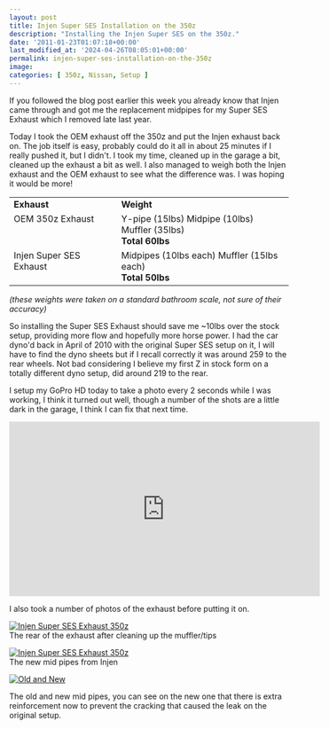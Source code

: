 ```yaml
---
layout: post
title: Injen Super SES Installation on the 350z
description: "Installing the Injen Super SES on the 350z."
date: '2011-01-23T01:07:18+00:00'
last_modified_at: '2024-04-26T08:05:01+00:00'
permalink: injen-super-ses-installation-on-the-350z
image:
categories: [ 350z, Nissan, Setup ]
---
```

If you followed the blog post earlier this week you already know that Injen came through and got me the replacement midpipes for my Super SES Exhaust which I removed late last year.

Today I took the OEM exhaust off the 350z and put the Injen exhaust back on. The job itself is easy, probably could do it all in about 25 minutes if I really pushed it, but I didn't. I took my time, cleaned up in the garage a bit, cleaned up the exhaust a bit as well. I also managed to weigh both the Injen exhaust and the OEM exhaust to see what the difference was. I was hoping it would be more!

<table border="0" cellspacing="0" cellpadding="2" width="613">      <tbody>          <tr>              <td valign="top" style="width: 225px;"><strong>Exhaust</strong></td>              <td valign="top" style="width: 386px;"><strong>Weight</strong></td>          </tr>          <tr>              <td valign="top" style="width: 225px;">OEM 350z Exhaust</td>              <td valign="top" style="width: 386px;">Y-pipe (15lbs) Midpipe (10lbs) Muffler (35lbs)         <br />              <strong>Total 60lbs</strong></td>          </tr>          <tr>              <td valign="top" style="width: 225px;">Injen Super SES Exhaust</td>              <td valign="top" style="width: 386px;">Midpipes (10lbs each) Muffler (15lbs each)         <br />              <strong>Total 50lbs</strong></td>          </tr>      </tbody>  </table>

*(these weights were taken on a standard bathroom scale, not sure of their accuracy)*

So installing the Super SES Exhaust should save me ~10lbs over the stock setup, providing more flow and hopefully more horse power. I had the car dyno'd back in April of 2010 with the original Super SES setup on it, I will have to find the dyno sheets but if I recall correctly it was around 259 to the rear wheels. Not bad considering I believe my first Z in stock form on a totally different dyno setup, did around 219 to the rear.

I setup my GoPro HD today to take a photo every 2 seconds while I was working, I think it turned out well, though a number of the shots are a little dark in the garage, I think I can fix that next time.

   
<iframe width="560" height="315" src="https://www.youtube.com/embed/jS4hn0s8lrM?si=lana2JPLt2g27xQW" title="YouTube video player" frameborder="0" allow="accelerometer; autoplay; clipboard-write; encrypted-media; gyroscope; picture-in-picture; web-share" referrerpolicy="strict-origin-when-cross-origin" allowfullscreen></iframe>

I also took a number of photos of the exhaust before putting it on.

<a title="Injen Super SES Exhaust 350z" href="https://www.flickr.com/photos/17726343@N00/5379887402/"><img alt="Injen Super SES Exhaust 350z" src="https://static.flickr.com/5244/5379887402_95ef90bdd9.jpg" style="border-width: 0px;border-style: solid;" /></a>    <br />  The rear of the exhaust after cleaning up the muffler/tips

<a title="Injen Super SES Exhaust 350z" href="https://www.flickr.com/photos/17726343@N00/5379886538/"><img alt="Injen Super SES Exhaust 350z" src="https://static.flickr.com/5288/5379886538_ed8724ec2c.jpg" style="border-width: 0px;border-style: solid;" /></a>    <br />  The new mid pipes from Injen

<a title="Old and New" href="https://www.flickr.com/photos/17726343@N00/5379280999/"><img alt="Old and New" src="https://static.flickr.com/5244/5379280999_31ac336e52.jpg" style="border-width: 0px;border-style: solid;" /></a>    

The old and new mid pipes, you can see on the new one that there is extra reinforcement now to prevent the cracking that caused the leak on the original setup.
